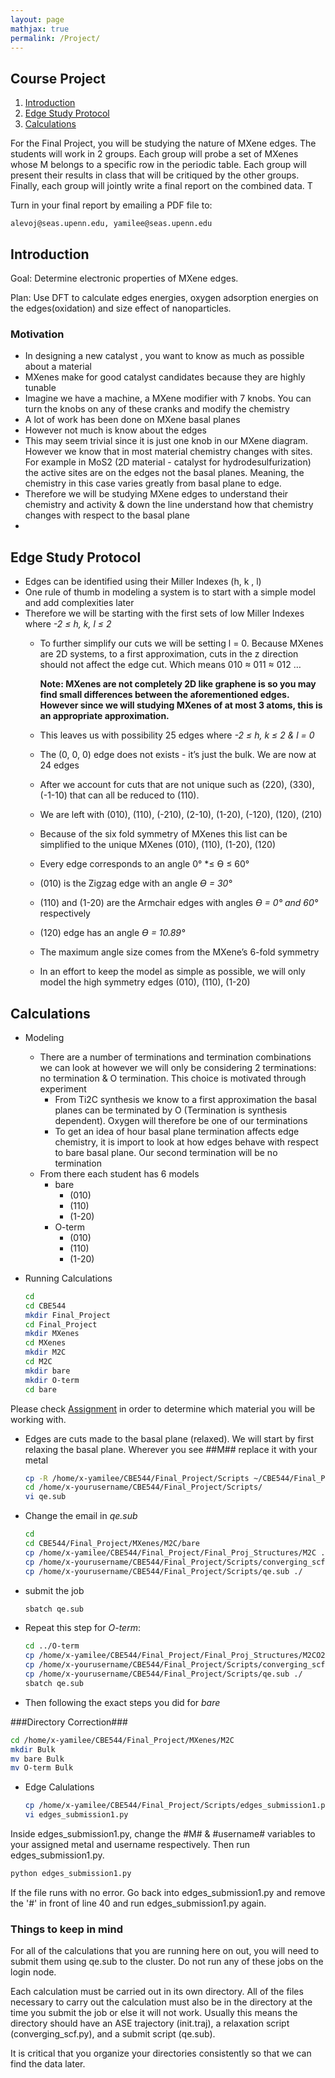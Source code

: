 ```yaml
---
layout: page
mathjax: true
permalink: /Project/
---
```

## Course Project ##


1. [Introduction](#intro)
2. [Edge Study Protocol](#protocol)
3. [Calculations](#calcs)


For the Final Project, you will be studying the nature of MXene edges. The students will work in 2 groups. Each group will probe a set of MXenes whose M belongs to a specific row in the periodic table. Each group will present their results in class that will be critiqued by the other groups. Finally, each group  will jointly write a final report on the combined data. T


Turn in your final report by emailing a PDF file to:

```
alevoj@seas.upenn.edu, yamilee@seas.upenn.edu
```
<a name='intro'></a>

## Introduction ##

Goal: Determine electronic properties of MXene edges.

Plan: Use DFT to calculate edges energies, oxygen adsorption energies on the edges(oxidation) and size effect of nanoparticles.

### Motivation ###

- In designing a new catalyst , you want to know as much as possible about a material
- MXenes make for good catalyst candidates because they are highly tunable
- Imagine we have a machine, a MXene modifier with 7 knobs. You can turn the knobs on any of these cranks and modify the chemistry
- A lot of work has been done on MXene basal planes
- However not much is know about the edges
- This may seem trivial since it is just one knob in our MXene diagram. However we know that in most material chemistry changes with sites. For example in MoS2 (2D material - catalyst for hydrodesulfurization) the active sites are on the edges not the basal planes. Meaning, the chemistry in this case varies greatly from basal plane to edge.
- Therefore we will be studying MXene edges to understand their chemistry and activity & down the line understand how that chemistry changes with respect to the basal plane
- 
<a name='protocol'></a>

## Edge Study Protocol ##
   - Edges can be identified using their Miller Indexes (h, k , l)
- One rule of thumb in modeling a system is to start with a simple model and add complexities later
- Therefore we will be starting with the first sets of low Miller Indexes where            *-2 ≤ h, k, l ≤ 2*
    - To further simplify our cuts we will be setting l = 0. Because MXenes are 2D systems, to a first approximation, cuts in the z direction should not affect the edge cut. Which means 010 ≈ 011 ≈ 012 …
        
        **Note: MXenes are not completely 2D like graphene is so you may find small differences between the aforementioned edges. However since we will studying MXenes of at most 3 atoms, this is an appropriate approximation.**
        
    - This leaves us with possibility 25 edges where *-2 ≤ h, k ≤ 2 & l = 0*
    - The (0, 0, 0) edge does not exists - it’s just the bulk. We are now at 24 edges
    - After we account for cuts that are not unique such as (220), (330), (-1-10) that can all be reduced to (110).
    - We are left with (010), (110), (-210), (2-10), (1-20), (-120), (120), (210)
    - Because of the six fold symmetry of MXenes this list can be simplified to the unique MXenes (010), (110), (1-20), (120)
    - Every edge corresponds to an angle 0° *≤ ϴ ≤ 60°
    - (010) is the Zigzag edge with an angle *ϴ = 30°*
    - (110) and (1-20) are the Armchair edges with angles *ϴ = 0° and 60°* respectively
    - (120) edge has an angle *ϴ = 10.89°*
    - The maximum angle size comes from the MXene’s 6-fold symmetry
    - In an effort to keep the model as simple as possible, we will only model the high symmetry edges (010), (110), (1-20)
    
<a name='calcs'></a>
## Calculations ##


- Modeling
    - There are a number of terminations and termination combinations we can look at however we will only be considering 2 terminations: no termination & O termination. This choice is motivated through experiment
        - From Ti2C synthesis we know to a first approximation the basal planes can be terminated by O (Termination is synthesis dependent). Oxygen will therefore be one of our terminations
        - To get an idea of hour basal plane termination affects edge chemistry, it is import to look at how edges behave with respect to bare basal plane. Our second termination will be no termination
    - From there each student has 6 models
        - bare
            - (010)
            - (110)
            - (1-20)
        - O-term
            - (010)
            - (110)
            - (1-20)
            
- Running Calculations

   ```bash
   cd
   cd CBE544
   mkdir Final_Project
   cd Final_Project
   mkdir MXenes
   cd MXenes
   mkdir M2C
   cd M2C
   mkdir bare
   mkdir O-term
   cd bare

   ```
Please check [Assignment](ProjectAssignments.md) in order to determine which material you will be working with. 

- Edges are cuts made to the basal plane (relaxed). We will start by first relaxing the basal plane. Wherever you see ##M## replace it with your metal
    
    ```bash
    cp -R /home/x-yamilee/CBE544/Final_Project/Scripts ~/CBE544/Final_Project/
    cd /home/x-yourusername/CBE544/Final_Project/Scripts/
    vi qe.sub
    ```
- Change the email in *qe.sub*
    ```bash
    cd 
    cd CBE544/Final_Project/MXenes/M2C/bare
    cp /home/x-yamilee/CBE544/Final_Project/Final_Proj_Structures/M2C ./init.traj
    cp /home/x-yourusername/CBE544/Final_Project/Scripts/converging_scf.py ./
    cp /home/x-yourusername/CBE544/Final_Project/Scripts/qe.sub ./
    ```
    
-  submit the job

   ```bash
   sbatch qe.sub
   ```

- Repeat this step for *O-term*:

   ```bash
   cd ../O-term
   cp /home/x-yamilee/CBE544/Final_Project/Final_Proj_Structures/M2CO2 ./init.traj
   cp /home/x-yourusername/CBE544/Final_Project/Scripts/converging_scf.py ./
   cp /home/x-yourusername/CBE544/Final_Project/Scripts/qe.sub ./
   sbatch qe.sub
   
   ```

- Then following the exact steps you did for *bare*

###Directory Correction###
   ```bash
   cd /home/x-yamilee/CBE544/Final_Project/MXenes/M2C
   mkdir Bulk
   mv bare Bulk
   mv O-term Bulk
   ```
- Edge Calulations
   ```bash
   cp /home/x-yamilee/CBE544/Final_Project/Scripts/edges_submission1.py /home/x-yourusername/CBE544/Final_Project/Scripts/edges_submission1.py
   vi edges_submission1.py
   ```
Inside edges_submission1.py, change the #M# & #username# variables to your assigned metal and username respectively. Then run edges_submission1.py.
   ```bash
   python edges_submission1.py
   ```
If the file runs with no error. Go back into edges_submission1.py and remove the '#' in front of line 40 and run edges_submission1.py again.

### Things to keep in mind ###
For all of the calculations that you are running here on out, you will need to submit them using qe.sub to the cluster. Do not run any of these jobs on the login node. 

Each calculation must be carried out in its own directory. All of the files necessary to carry out the calculation must also be in the directory at the time you submit the job or else it will not work. Usually this means the directory should have an ASE trajectory (init.traj), a relaxation script (converging_scf.py), and a submit script (qe.sub).

It is critical that you organize your directories consistently so that we can find the data later. 








